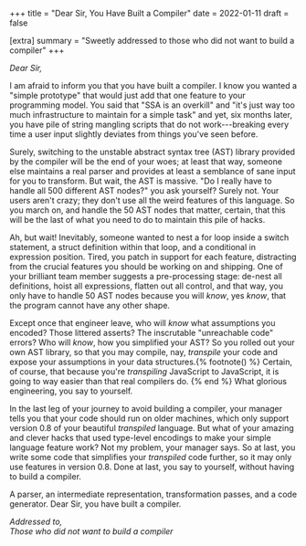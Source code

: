 +++
title = "Dear Sir, You Have Built a Compiler"
date = 2022-01-11
draft = false

[extra]
summary = "Sweetly addressed to those who did not want to build a compiler"
+++

*Dear Sir,*

I am afraid to inform you that you have built a compiler.
I know you wanted a "simple prototype" that would just add that
one feature to your programming model.
You said that "SSA is an overkill" and "it's just way too much infrastructure
to maintain for a simple task" and yet, six months later, you have pile of
string mangling scripts that do not work---breaking every time a user input
slightly deviates from things you've seen before.

Surely, switching to the unstable abstract syntax tree (AST) library provided by the compiler will be the
end of your woes; at least that way, someone else maintains a real parser and provides
at least a semblance of sane input for you to transform.
But wait, the AST is massive. "Do I really have to handle all 500 different AST nodes?" you ask yourself?
Surely not.
Your users aren't crazy; they don't use all the weird features of this language.
So you march on, and handle the 50 AST nodes that matter, certain, that this
will be the last of what you need to do to maintain this pile of hacks.

Ah, but wait! Inevitably, someone wanted to nest a for loop inside a switch
statement, a struct definition within that loop, and a conditional in
expression position.
Tired, you patch in support for each feature, distracting from the crucial
features you should be working on and shipping.
One of your brilliant team member suggests a pre-processing stage: de-nest all definitions,
hoist all expressions, flatten out all control, and that way, you only have to handle
50 AST nodes because you will *know*, yes *know*, that the program cannot have any other
shape.

Except once that engineer leave, who will *know* what assumptions you encoded?
Those littered asserts? The inscrutable "unreachable code" errors? Who will *know*,
how you simplified your AST?
So you rolled out your own AST library, so that you may compile, nay, *transpile* your
code and expose your assumptions in your data structures.{% footnote() %}
Certain, of course, that because you're *transpiling* JavaScript to JavaScript, it is going to
way easier than that real compilers do.
{% end %} What glorious engineering, you say to yourself.

In the last leg of your journey to avoid building a compiler, your manager tells you
that your code should run on older machines, which only support version 0.8 of your
beautiful *transpiled* language.
But what of your amazing and clever hacks that used type-level encodings to make your
simple language feature work?
Not my problem, your manager says.
So at last, you write some code that simplifies your *transpiled* code further,
so it may only use features in version 0.8.
Done at last, you say to yourself, without having to build a compiler.

A parser, an intermediate representation, transformation passes, and a code generator.
Dear Sir, you have built a compiler.

*Addressed to,*<br/>
*Those who did not want to build a compiler*
